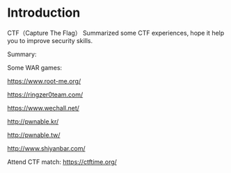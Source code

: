 # Introduction

CTF（Capture The Flag）
Summarized some CTF experiences, hope it help you to improve security skills.

Summary:


Some WAR games:

https://www.root-me.org/

https://ringzer0team.com/

https://www.wechall.net/

http://pwnable.kr/

http://pwnable.tw/

http://www.shiyanbar.com/

Attend CTF match:
https://ctftime.org/
